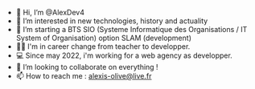 - 👋 Hi, I’m @AlexDev4
- 👀 I’m interested in new technologies, history and actuality
- 🌱 I’m starting a BTS SIO (Systeme Informatique des Organisations / IT System of Organisation) option SLAM (development)
- 🐱‍🚀 I'm in career change from teacher to developper.
- 💻 Since may 2022, i'm working for a web agency as developper.
- 💞️ I’m looking to collaborate on everything !
- 📫 How to reach me : alexis-olive@live.fr
